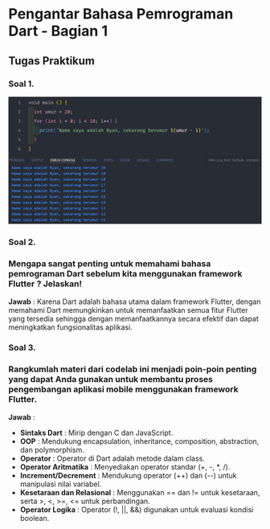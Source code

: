 # Pengantar Bahasa Pemrograman Dart - Bagian 1

## Tugas Praktikum

### Soal 1.

![img.png](doc/image1.png)

### Soal 2.

### Mengapa sangat penting untuk memahami bahasa pemrograman Dart sebelum kita menggunakan framework Flutter ? Jelaskan!

**Jawab** : Karena Dart adalah bahasa utama dalam framework Flutter, dengan memahami Dart memungkinkan untuk memanfaatkan semua fitur Flutter yang tersedia sehingga dengan memanfaatkannya secara efektif dan dapat meningkatkan fungsionalitas aplikasi.

### Soal 3.

### Rangkumlah materi dari codelab ini menjadi poin-poin penting yang dapat Anda gunakan untuk membantu proses pengembangan aplikasi mobile menggunakan framework Flutter.

**Jawab** :

-   **Sintaks Dart** : Mirip dengan C dan JavaScript.
-   **OOP** : Mendukung encapsulation, inheritance, composition, abstraction, dan polymorphism.
-   **Operator** : Operator di Dart adalah metode dalam class.
-   **Operator Aritmatika** : Menyediakan operator standar (+, -, \*, /).
-   **Increment/Decrement** : Mendukung operator (++) dan (--) untuk manipulasi nilai variabel.
-   **Kesetaraan dan Relasional** : Menggunakan == dan != untuk kesetaraan, serta >, <, >=, <= untuk perbandingan.
-   **Operator Logika** : Operator (!, ||, &&) digunakan untuk evaluasi kondisi boolean.
